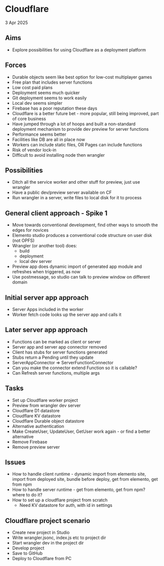 Cloudflare
==========

3 Apr 2025

Aims
----

- Explore possibilities for using Cloudflare as a deployment platform

Forces
------

- Durable objects seem like best option for low-cost multiplayer games
- Free plan that includes server functions
- Low cost paid plans
- Deployment seems much quicker
- Git deployment seems to work easily
- Local dev seems simpler
- Firebase has a poor reputation these days
- Cloudflare is a better future bet - more popular, still being improved, part of core business
- Have jumped through a lot of hoops and built a non-standard deployment mechanism to provide dev preview for server functions
- Performance seems better
- Facilities like DB are all in place now
- Workers can include static files, OR Pages can include functions
- Risk of vendor lock-in
- Difficult to avoid installing node then wrangler

Possibilities
-------------

- Ditch all the service worker and other stuff for preview, just use wrangler
- Have a public dev/preview server available on CF
- Run wrangler in a server, write files to local disk for it to process

General client approach - Spike 1
--------------------------

- Move towards conventional development, find other ways to smooth the edges for novices
- Elemento studio produces a conventional code structure on user disk (not OPFS)
- Wrangler (or another tool) does:
  - build
  - deployment
  - local dev server
- Preview app does dynamic import of generated app module and refreshes when triggered, as now
- Use postmessage, so studio can talk to preview window on different domain

Initial server app approach
----------------------------

- Server Apps included in the worker
- Worker fetch code looks up the server app and calls it

Later server app approach
------------------------

- Functions can be marked as client or server
- Server app and server app connector removed
- Client has stubs for server functions generated
- Stubs return a Pending until they update
- ServerAppConnector => ServerFunctionConnector
- Can you make the connector extend Function so it is callable?
- Can Refresh server functions, multiple args

Tasks
-----

- Set up Cloudflare worker project
- Preview from wrangler dev server
- Cloudflare D1 datastore
- Cloudflare KV datastore
- Cloudflare Durable object datastore
- Alternative authentication
- Make CreateUser, UpdateUser, GetUser work again - or find a better alternative
- Remove Firebase
- Remove preview server

Issues
------

- How to handle client runtime - dynamic import from elemento site, import from deployed site, bundle before deploy, get from elemento, get from npm
- How to handle server runtime - get from elemento, get from npm? where to do it?
- How to set up a cloudflare project from scratch
  - Need KV datastore for auth, with id in settings

Cloudflare project scenario
---------------------------

- Create new project in Studio
- Write wrangler.jsonc, index.js etc to project dir
- Start wrangler dev in the project dir
- Develop project
- Save to GitHub
- Deploy to Cloudflare from PC


